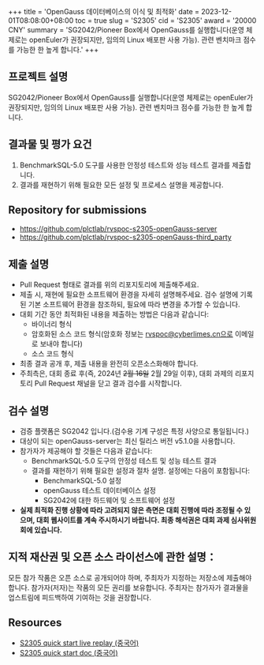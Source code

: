 +++
title = 'OpenGauss 데이터베이스의 이식 및 최적화'
date = 2023-12-01T08:08:00+08:00
toc = true
slug = 'S2305'
cid = 'S2305'
award = '20000 CNY'
summary = 'SG2042/Pioneer Box에서 OpenGauss를 실행합니다(운영 체제로는 openEuler가 권장되지만, 임의의 Linux 배포판 사용 가능). 관련 벤치마크 점수를 가능한 한 높게 합니다.'
+++

## 프로젝트 설명

SG2042/Pioneer Box에서 OpenGauss를 실행합니다(운영 체제로는 openEuler가 권장되지만, 임의의 Linux 배포판 사용 가능). 관련 벤치마크 점수를 가능한 한 높게 합니다.

## 결과물 및 평가 요건

1. BenchmarkSQL-5.0 도구를 사용한 안정성 테스트와 성능 테스트 결과를 제출합니다.
2. 결과를 재현하기 위해 필요한 모든 설정 및 프로세스 설명을 제공합니다.

## Repository for submissions

- https://github.com/plctlab/rvspoc-s2305-openGauss-server
- https://github.com/plctlab/rvspoc-s2305-openGauss-third_party

## 제출 설명

- Pull Request 형태로 결과를 위의 리포지토리에 제출해주세요.
- 제출 시, 재현에 필요한 소프트웨어 환경을 자세히 설명해주세요. 검수 설명에 기록된 기본 소프트웨어 환경을 참조하되, 필요에 따라 변경을 추가할 수 있습니다.
- 대회 기간 동안 최적화된 내용을 제출하는 방법은 다음과 같습니다:
    - 바이너리 형식
    - 암호화된 소스 코드 형식(암호화 정보는 rvspoc@cyberlimes.cn으로 이메일로 보내야 합니다)
    - 소스 코드 형식
- 최종 결과 공개 후, 제출 내용을 완전히 오픈소스화해야 합니다.
- 주최측은, 대회 종료 후(즉, 2024년 ~~2월 16일~~ 2월 29일 이후), 대회 과제의 리포지토리 Pull Request 채널을 닫고 결과 검수를 시작합니다.

## 검수 설명

- 검증 플랫폼은 SG2042 입니다.(검수용 기계 구성은 특정 사양으로 통일됩니다.)
- 대상이 되는 openGauss-server는 최신 릴리스 버전 v5.1.0을 사용합니다.
- 참가자가 제공해야 할 것들은 다음과 같습니다:
    - BenchmarkSQL-5.0 도구의 안정성 테스트 및 성능 테스트 결과
    - 결과를 재현하기 위해 필요한 설정과 절차 설명. 설정에는 다음이 포함됩니다:
        - BenchmarkSQL-5.0 설정
        - openGauss 테스트 데이터베이스 설정
        - SG2042에 대한 하드웨어 및 소프트웨어 설정
- **실제 최적화 진행 상황에 따라 고려되지 않은 측면은 대회 진행에 따라 조정될 수 있으며, 대회 웹사이트를 계속 주시하시기 바랍니다. 최종 해석권은 대회 과제 심사위원회에 있습니다.**

## 지적 재산권 및 오픈 소스 라이선스에 관한 설명：

모든 참가 작품은 오픈 소스로 공개되어야 하며, 주최자가 지정하는 저장소에 제출해야 합니다. 참가자(저자)는 작품의 모든 권리를 보유합니다. 주최자는 참가자가 결과물을 업스트림에 피드백하여 기여하는 것을 권장합니다.

## Resources

- [S2305 quick start live replay (중국어)](https://www.bilibili.com/video/BV1sK411e7dY/)
- [S2305 quick start doc (중국어)](https://github.com/plctlab/rvspoc/blob/main/Docs/S2305/S2305.md)

